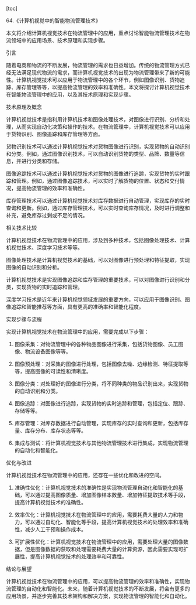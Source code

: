 
[toc]                    
                
                
64.《计算机视觉中的智能物流管理技术》

本文将介绍计算机视觉技术在物流管理中的应用，重点讨论智能物流管理技术在物流领域中的应用场景、技术原理和实现步骤。

引言

随着电商和物流的不断发展，物流管理的需求也日益增加。传统的物流管理方式已经无法满足现代物流的需求，而计算机视觉技术的出现为物流管理带来了新的可能性。计算机视觉技术可以应用于物流管理中的各个环节，例如图像识别、货物追踪、库存管理等等，以提高物流管理的效率和准确性。本文将探讨计算机视觉技术在智能物流管理中的应用，以及其技术原理和实现步骤。

技术原理及概念

计算机视觉技术是指利用计算机技术和图像处理技术，对图像进行识别、分析和处理，从而实现自动化决策和操作的技术。在物流管理中，计算机视觉技术可以应用于货物识别、图像追踪和库存管理等方面。

货物识别技术可以通过计算机视觉技术对货物图像进行识别，实现货物的自动识别和分类。例如，通过图像识别技术，可以自动识别货物的类型、品牌、数量等信息，并进行分类和存储。

图像追踪技术可以通过计算机视觉技术对货物的图像进行追踪，实现货物的实时跟踪和管理。例如，通过图像追踪技术，可以实时了解货物的位置、状态和交付情况，提高物流管理的效率和准确性。

库存管理技术可以通过计算机视觉技术对库存数据进行自动管理，实现库存的实时查询和更新。例如，通过库存管理技术，可以实时查询库存情况，及时进行调整和补充，避免库存过剩或不足的情况。

相关技术比较

计算机视觉技术在物流管理中的应用，涉及到多种技术，包括图像处理技术、计算机视觉技术、深度学习技术等等。

图像处理技术是计算机视觉技术的基础，可以对图像进行预处理和特征提取，实现图像的自动识别和分析。

计算机视觉技术是实现图像追踪和库存管理的重要技术，可以对图像进行识别和分类，实现货物的实时追踪和管理。

深度学习技术是近年来计算机视觉领域发展的重要方向，可以应用于图像识别、图像追踪和智能推荐等方面，具有更高的准确率和智能化程度。

实现步骤与流程

实现计算机视觉技术在物流管理中的应用，需要完成以下步骤：

1. 图像采集：对物流管理中的各种物品图像进行采集，包括货物图像、员工图像、物流设备图像等等。

2. 图像预处理：对采集的图像进行处理，包括图像去噪、边缘检测、特征提取等等，提高图像的可读性和清晰度。

3. 图像分类：对处理好的图像进行分类，将不同种类的物品识别出来，实现货物的自动识别和分类。

4. 图像追踪：对图像进行追踪，实现货物的实时追踪和管理，包括定位、跟踪、存储等等。

5. 库存管理：对库存数据进行自动管理，实现库存的实时查询和更新，包括库存量、库存分布、库存状态等等。

6. 集成与测试：将计算机视觉技术与其他物流管理技术进行集成，实现物流管理的自动化和智能化。

优化与改进

计算机视觉技术在物流管理中的应用，还存在一些优化和改进的空间。

1. 准确性优化：计算机视觉技术的准确性是实现物流管理自动化和智能化的基础，可以通过提高图像质量、增加图像样本数量、增加特征提取技术等手段，提高计算机视觉技术的准确性。

2. 效率优化：计算机视觉技术在物流管理中的应用，需要耗费大量的人力和物力，可以通过自动化、智能化等手段，提高计算机视觉技术的处理效率和准确性，减少人工干预和操作成本。

3. 可扩展性优化：计算机视觉技术在物流管理中的应用，需要处理大量的图像数据，但是图像数据的获取和处理需要耗费大量的计算资源，因此需要实现可扩展性，提高计算机视觉技术的处理效率和可靠性。

结论与展望

计算机视觉技术在物流管理中的应用，可以提高物流管理的效率和准确性，实现物流管理的自动化和智能化。未来，随着计算机视觉技术的不断发展，将会有更多的应用场景，并逐步完善其技术架构和解决方案，实现物流管理的智能化和自动化。

